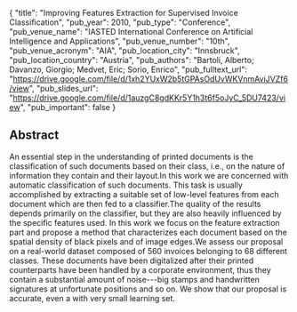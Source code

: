 {
  "title": "Improving Features Extraction for Supervised Invoice Classification",
  "pub_year": 2010,
  "pub_type": "Conference",
  "pub_venue_name": "IASTED International Conference on Artificial Intelligence and Applications",
  "pub_venue_number": "10th",
  "pub_venue_acronym": "AIA",
  "pub_location_city": "Innsbruck",
  "pub_location_country": "Austria",
  "pub_authors": "Bartoli, Alberto; Davanzo, Giorgio; Medvet, Eric; Sorio, Enrico",
  "pub_fulltext_url": "https://drive.google.com/file/d/1xh2YUxW2b5tGPAsOdUvWKVnmAviJVZf6/view",
  "pub_slides_url": "https://drive.google.com/file/d/1auzgC8gdKKr5Y1h3t6f5oJyC_5DU7423/view",
  "pub_important": false
}

## Abstract
An essential step in the understanding of printed documents is the classification of such documents based on their class, i.e., on the nature of information they contain and their layout.In this work we are concerned with automatic classification of such documents. This task is usually accomplished by extracting a suitable set of low-level features from each document which are then fed to a classifier.The quality of the results depends primarily on the classifier, but they are also heavily influenced by the specific features used. In this work we focus on the feature extraction part and propose a method that characterizes each document based on the spatial density of black pixels and of image edges.We assess our proposal on a real-world dataset composed of 560 invoices belonging to 68 different classes. These documents have been digitalized after their printed counterparts have been handled by a corporate environment, thus they contain a substantial amount of noise---big stamps and handwritten signatures at unfortunate positions and so on. We show that our proposal is accurate, even a with very small learning set.
